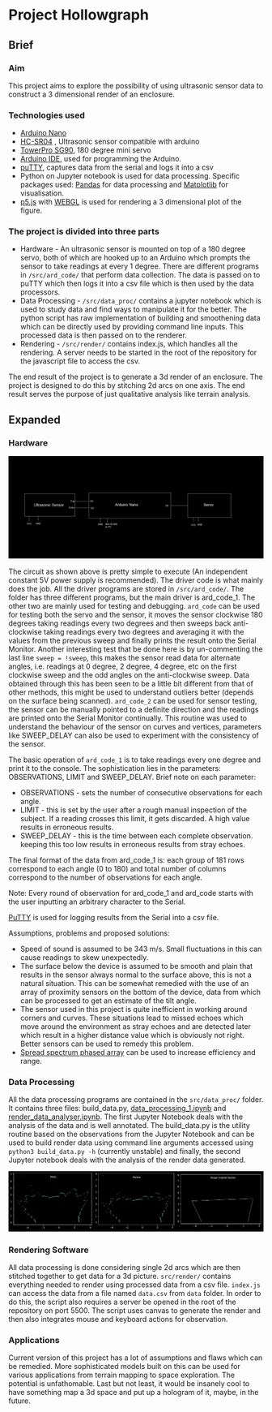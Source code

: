 # Project Hollowgraph

## Brief

### Aim

This project aims to explore the possibility of using ultrasonic sensor data to construct a 3 dimensional render of an enclosure.

### Technologies used

- [Arduino Nano](https://store.arduino.cc/products/arduino-nano)
- [HC-SR04](https://robu.in/product/hc-sr04-ultrasonic-range-finder/) , Ultrasonic sensor compatible with arduino
- [TowerPro SG90](https://robu.in/product/towerpro-sg90-9g-mini-servo-9-gram/), 180 degree mini servo
- [Arduino IDE](https://www.arduino.cc/en/software/), used for programming the Arduino.
- [puTTY](https://www.putty.org/), captures data from the serial and logs it into a csv
- Python on Jupyter notebook is used for data processing. Specific packages used: [Pandas](https://pandas.pydata.org/) for data processing and [Matplotlib](https://matplotlib.org/) for visualisation.
- [p5.js](https://p5js.org/) with [WEBGL](https://developer.mozilla.org/en-US/docs/Web/API/WebGL_API) is used for rendering a 3 dimensional plot of the figure.

### The project is divided into three parts

- Hardware - An ultrasonic sensor is mounted on top of a 180 degree servo, both of which are hooked up to an Arduino which prompts the sensor to take readings at every 1 degree. There are different programs in `/src/ard_code/` that perform data collection. The data is passed on to puTTY which then logs it into a csv file which is then used by the data processors.
- Data Processing - `/src/data_proc/` contains a jupyter notebook which is used to study data and find ways to manipulate it for the better. The python script has raw implementation of building and smoothening data which can be directly used by providing command line inputs. This processed data is then passed on to the renderer.
- Rendering - `/src/render/` contains index.js, which handles all the rendering. A server needs to be started in the root of the repository for the javascript file to access the csv.

The end result of the project is to generate a 3d render of an enclosure. The project is designed to do this by stitching 2d arcs on one axis. The end result serves the purpose of just qualitative analysis like terrain analysis.

## Expanded

### Hardware

![Circuit block diagram](./public/circuit.png)

The circuit as shown above is pretty simple to execute (An independent constant 5V power supply is recommended). The driver code is what mainly does the job. All the driver programs are stored in `/src/ard_code/`. The folder has three different programs, but the main driver is ard_code_1. The other two are mainly used for testing and debugging. `ard_code` can be used for testing both the servo and the sensor, it moves the sensor clockwise 180 degrees taking readings every two degrees and then sweeps back anti-clockwise taking readings every two degrees and averaging it with the values from the previous sweep and finally prints the result onto the Serial Monitor. Another interesting test that be done here is by un-commenting the last line `sweep = !sweep`, this makes the sensor read data for alternate angles, i.e. readings at 0 degree, 2 degree, 4 degree, etc on the first clockwise sweep and the odd angles on the anti-clockwise sweep. Data obtained through this has been seen to be a little bit different from that of other methods, this might be used to understand outliers better (depends on the surface being scanned). `ard_code_2` can be used for sensor testing, the sensor can be manually pointed to a definite direction and the readings are printed onto the Serial Monitor continually. This routine was used to understand the behaviour of the sensor on curves and vertices, parameters like SWEEP_DELAY can also be used to experiment with the consistency of the sensor.

The basic operation of `ard_code_1` is to take readings every one degree and print it to the console. The sophistication lies in the parameters: OBSERVATIONS, LIMIT and SWEEP_DELAY. Brief note on each parameter:

- OBSERVATIONS - sets the number of consecutive observations for each angle.
- LIMIT - this is set by the user after a rough manual inspection of the subject. If a reading crosses this limit, it gets discarded. A high value results in erroneous results.
- SWEEP_DELAY - this is the time between each complete observation. keeping this too low results in erroneous results from stray echoes.

The final format of the data from ard_code_1 is: each group of 181 rows correspond to each angle (0 to 180) and total number of columns correspond to the number of observations for each angle.

Note: Every round of observation for ard_code_1 and ard_code starts with the user inputting an arbitrary character to the Serial.

[PuTTY](https://www.putty.org/) is used for logging results from the Serial into a csv file.

Assumptions, problems and proposed solutions:

- Speed of sound is assumed to be 343 m/s. Small fluctuations in this can cause readings to skew unexpectedly.
- The surface below the device is assumed to be smooth and plain that results in the sensor always normal to the surface above, this is not a natural situation. This can be somewhat remedied with the use of an array of proximity sensors on the bottom of the device, data from which can be processed to get an estimate of the tilt angle.
- The sensor used in this project is quite inefficient in working around corners and curves. These situations lead to missed echoes which move around the environment as stray echoes and are detected later which result in a higher distance value which is obviously not right. Better sensors can be used to remedy this problem.
- [Spread spectrum phased array](https://www.hackster.io/graham_chow/spread-spectrum-phased-array-sonar-018e22) can be used to increase efficiency and range.

### Data Processing

All the data processing programs are contained in the `src/data_proc/` folder. It contains three files: build_data.py, [data_processing_1.ipynb](https://github.com/Ra20r/Project-Hollowgraph/blob/main/src/data_proc/data_processing_1.ipynb) and [render_data_analyser.ipynb](https://github.com/Ra20r/Project-Hollowgraph/blob/main/src/data_proc/render_data_analyser.ipynb). The first Jupyter Notebook deals with the analysis of the data and is well annotated. The build_data.py is the utility routine based on the observations from the Jupyter Notebook and can be used to build render data using command line arguments accessed using `python3 build_data.py -h` (currently unstable) and finally, the second Jupyter notebook deals with the analysis of the render data generated.

![Comparison of graphs](./public/2d_graph.png)

### Rendering Software

All data processing is done considering single 2d arcs which are then stitched together to get data for a 3d picture. `src/render/` contains everything needed to render using processed data from a csv file. `index.js` can access the data from a file named `data.csv` from `data` folder. In order to do this, the script also requires a server be opened in the root of the repository on port 5500. The script uses canvas to generate the render and then also integrates mouse and keyboard actions for observation.

### Applications

Current version of this project has a lot of assumptions and flaws which can be remedied. More sophisticated models built on this can be used for various applications from terrain mapping to space exploration. The potential is unfathomable. Last but not least, it would be insanely cool to have something map a 3d space and put up a hologram of it, maybe, in the future.
